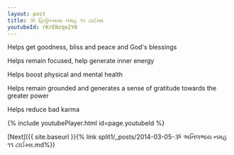 ```yaml
---
layout: post
title: ૐ હિર્બુધ્ન્યયા નમહ ૧૧ ટાઈમ્સ
youtubeId: rKrENzqe2Y0
---
```

 
 
Helps get goodness, bliss and peace and God's blessings
 
Helps remain focused, help generate inner energy 
 
Helps boost physical and mental health 
 
Helps remain grounded and generates a sense of gratitude towards the greater power 
 
Helps reduce bad karma
 
 
 
 


{% include youtubePlayer.html id=page.youtubeId %}
 
[Next]({{ site.baseurl }}{% link  split1/_posts/2014-03-05-ૐ અનિલભાય નમહ ૧૧ ટાઈમ્સ.md%})
 
